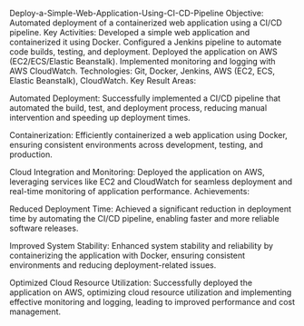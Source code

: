 Deploy-a-Simple-Web-Application-Using-CI-CD-Pipeline
Objective: Automated deployment of a containerized web application using a CI/CD pipeline.
Key Activities:
Developed a simple web application and containerized it using Docker.
Configured a Jenkins pipeline to automate code builds, testing, and deployment.
Deployed the application on AWS (EC2/ECS/Elastic Beanstalk).
Implemented monitoring and logging with AWS CloudWatch.
Technologies: Git, Docker, Jenkins, AWS (EC2, ECS, Elastic Beanstalk), CloudWatch.
Key Result Areas:

Automated Deployment: Successfully implemented a CI/CD pipeline that automated the build, test, and deployment process, reducing manual intervention and speeding up deployment times.

Containerization: Efficiently containerized a web application using Docker, ensuring consistent environments across development, testing, and production.

Cloud Integration and Monitoring: Deployed the application on AWS, leveraging services like EC2 and CloudWatch for seamless deployment and real-time monitoring of application performance.
Achievements:

Reduced Deployment Time: Achieved a significant reduction in deployment time by automating the CI/CD pipeline, enabling faster and more reliable software releases.

Improved System Stability: Enhanced system stability and reliability by containerizing the application with Docker, ensuring consistent environments and reducing deployment-related issues.

Optimized Cloud Resource Utilization: Successfully deployed the application on AWS, optimizing cloud resource utilization and implementing effective monitoring and logging, leading to improved performance and cost management.
